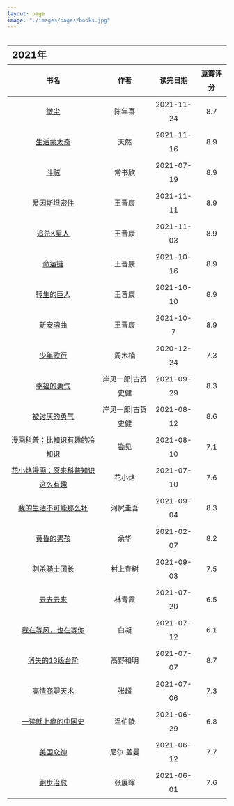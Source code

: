 ```yaml
---
layout: page
image: "./images/pages/books.jpg"
---
```

<table style="line-height:32px;width:100%; height:100%; margin: 0 auto;text-align:center;border-bottom:1px solid;">
    <thead>
		<tr>
			<th colspan="4" style="text-align:left;font-size:22px;">2021年</th>
		</tr>
        <tr style="border-bottom:1px solid; border-top:1px solid;">
    　       <th>书名</th>
             <th>作者</th>
             <th>读完日期</th>
             <th>豆瓣评分</th>
        </tr>
　　</thead>
    <tbody>
	　　<tr>
	　　　　　<td><a href="https://book.douban.com/subject/35585201/" target="_blank">微尘</a></td>
	　　　　　<td>陈年喜</td>
	　　　　　<td>2021-11-24</td>
	　　　　　<td>8.7</td>
	　　</tr>
	　　<tr>
	　　　　　<td><a href="https://book.douban.com/subject/35088492/" target="_blank">生活蒙太奇</a></td>
	　　　　　<td>天然</td>
	　　　　　<td>2021-11-16</td>
	　　　　　<td>8.9</td>
	　　</tr>
	　　<tr>
	　　　　　<td><a href="" target="_blank">斗贼</a></td>
	　　　　　<td>常书欣</td>
	　　　　　<td>2021-07-19</td>
	　　　　　<td>8.9</td>
	　　</tr>
	　　<tr>
	　　　　　<td><a href="https://book.douban.com/subject/26776239/" target="_blank">爱因斯坦密件</a></td>
	　　　　　<td>王晋康</td>
	　　　　　<td>2021-11-11</td>
	　　　　　<td>8.9</td>
	　　</tr>
	　　<tr>
	　　　　　<td><a href="https://book.douban.com/subject/26647632/" target="_blank">追杀K星人</a></td>
	　　　　　<td>王晋康</td>
	　　　　　<td>2021-11-03</td>
	　　　　　<td>8.9</td>
	　　</tr>
	　　<tr>
	　　　　　<td><a href="https://book.douban.com/subject/30176156/" target="_blank">命运链</a></td>
	　　　　　<td>王晋康</td>
	　　　　　<td>2021-10-16</td>
	　　　　　<td>8.9</td>
	　　</tr>
	　　<tr>
	　　　　　<td><a href="https://book.douban.com/subject/30176145/" target="_blank">转生的巨人</a></td>
	　　　　　<td>王晋康</td>
	　　　　　<td>2021-10-10</td>
	　　　　　<td>8.9</td>
	　　</tr>
	　　<tr>
	　　　　　<td><a href="https://book.douban.com/subject/30176143/" target="_blank">新安魂曲</a></td>
	　　　　　<td>王晋康</td>
	　　　　　<td>2021-10-7</td>
	　　　　　<td>8.9</td>
	　　</tr>
	　　<tr>
	　　　　　<td><a href="https://book.douban.com/subject/30487859/" target="_blank">少年歌行</a></td>
	　　　　　<td>周木楠</td>
	　　　　　<td>2020-12-24</td>
	　　　　　<td>7.3</td>
	　　</tr>
	　　<tr>
	　　　　　<td><a href="https://book.douban.com/subject/27039296/" target="_blank">幸福的勇气</a></td>
	　　　　　<td>岸见一郎|古贺史健</td>
	　　　　　<td>2021-09-29</td>
	　　　　　<td>8.3</td>
	　　</tr>
	　　<tr>
	　　　　　<td><a href="https://book.douban.com/subject/26369699/" target="_blank">被讨厌的勇气</a></td>
	　　　　　<td>岸见一郎|古贺史健</td>
	　　　　　<td>2021-08-12</td>
	　　　　　<td>8.6</td>
	　　</tr>
	　　<tr>
	　　　　　<td><a href="https://book.douban.com/subject/34858131/" target="_blank">漫画科普：比知识有趣的冷知识</a></td>
	　　　　　<td>锄见</td>
	　　　　　<td>2021-08-10</td>
	　　　　　<td>7.1</td>
	　　</tr>
	　　<tr>
	　　　　　<td><a href="https://book.douban.com/subject/35498312/" target="_blank">花小烙漫画：原来科普知识这么有趣</a></td>
	　　　　　<td>花小烙</td>
	　　　　　<td>2021-07-10</td>
	　　　　　<td>7.6</td>
	　　</tr>
	　　<tr>
	　　　　　<td><a href="https://book.douban.com/subject/30191460/" target="_blank">我的生活不可能那么坏</a></td>
	　　　　　<td>河尻圭吾</td>
	　　　　　<td>2021-09-04</td>
	　　　　　<td>8.3</td>
	　　</tr>
	　　<tr>
	　　　　　<td><a href="https://book.douban.com/subject/20397280/" target="_blank">黄昏的男孩</a></td>
	　　　　　<td>余华</td>
	　　　　　<td>2021-02-07</td>
	　　　　　<td>8.2</td>
	　　</tr>
	　　<tr>
	　　　　　<td><a href="https://book.douban.com/subject/27199470/" target="_blank">刺杀骑士团长</a></td>
	　　　　　<td>村上春树</td>
	　　　　　<td>2021-09-03</td>
	　　　　　<td>7.5</td>
	　　</tr>
	　　<tr>
	　　　　　<td><a href="https://book.douban.com/subject/26133987/" target="_blank">云去云来</a></td>
	　　　　　<td>林青霞</td>
	　　　　　<td>2021-07-20</td>
	　　　　　<td>6.5</td>
	　　</tr>
	　　<tr>
	　　　　　<td><a href="https://book.douban.com/subject/27067812/" target="_blank">我在等风，也在等你</a></td>
	　　　　　<td>白凝</td>
	　　　　　<td>2021-07-12</td>
	　　　　　<td>6.1</td>
	　　</tr>
	　　<tr>
	　　　　　<td><a href="https://book.douban.com/subject/34996429/" target="_blank">消失的13级台阶</a></td>
	　　　　　<td>高野和明</td>
	　　　　　<td>2021-07-07</td>
	　　　　　<td>8.7</td>
	　　</tr>
	　　<tr>
	　　　　　<td><a href="https://book.douban.com/subject/27196897/" target="_blank">高情商聊天术</a></td>
	　　　　　<td>张超</td>
	　　　　　<td>2021-07-06</td>
	　　　　　<td>7.3</td>
	　　</tr>
	　　<tr>
	　　　　　<td><a href="https://book.douban.com/subject/35152387/" target="_blank">一读就上瘾的中国史</a></td>
	　　　　　<td>温伯陵</td>
	　　　　　<td>2021-06-29</td>
	　　　　　<td>6.8</td>
	　　</tr>
	　　<tr> 
	　　　　　<td><a href="https://book.douban.com/subject/26962859/" target="_blank">美国众神</a></td>
	　　　　　<td>尼尔·盖曼</td>
	　　　　　<td>2021-06-12</td>
	　　　　　<td>7.7</td>
	　　</tr>
	　　<tr>
	　　　　　<td><a href="https://book.douban.com/subject/35200726/" target="_blank">跑步治愈</a></td>
	　　　　　<td>张展晖</td>
	　　　　　<td>2021-06-01</td>
	　　　　　<td>7.6</td>
	　　</tr>
	</tbody>
</table>

<br/>
<table style="line-height:32px;width:100%; height:100%; margin: 0 auto;text-align:center;border-bottom:1px solid;">
    <thead>
		<tr>
			<th colspan="4" style="text-align:left;font-size:22px;">2020年</th>
		</tr>
        <tr style="border-bottom:1px solid; border-top:1px solid;">
    　       <th>书名</th>
             <th>作者</th>
             <th>读完日期</th>
             <th>豆瓣评分</th>
        </tr>
　　</thead>
    <tbody>
	　　<tr>
	　　　　　<td><a href="https://book.douban.com/subject/30254298/" target="_blank">云边有个小卖部</a></td>
	　　　　　<td>张嘉佳</td>
	　　　　　<td>2020-06-15</td>
	　　　　　<td>7.5</td>
	　　</tr>
	　　<tr>
	　　　　　<td><a href="https://book.douban.com/subject/35050614/" target="_blank">我的二本学生</a></td>
	　　　　　<td>黄灯</td>
	　　　　　<td>2020-12-23</td>
	　　　　　<td>7.6</td>
	　　</tr>
	　　<tr>
	　　　　　<td><a href="https://book.douban.com/subject/33420644/" target="_blank">你可以帮我挠挠背吗？</a></td>
	　　　　　<td>乔里·约翰 / [美] 莉兹·克里莫</td>
	　　　　　<td>2020-12-01</td>
	　　　　　<td>6.4</td>
	　　</tr>
	　　<tr>
	　　　　　<td><a href="https://book.douban.com/subject/30188473/" target="_blank">无梦之境</a></td>
	　　　　　<td>七堇年</td>
	　　　　　<td>2020-11-16</td>
	　　　　　<td>6.3</td>
	　　</tr>
	　　<tr>
	　　　　　<td><a href="https://book.douban.com/subject/2340100/" target="_blank">遇见未知的自己</a></td>
	　　　　　<td>张德芬</td>
	　　　　　<td>2020-05-11</td>
	　　　　　<td>8.0</td>
	　　</tr>
	　　<tr>
	　　　　　<td><a href="https://book.douban.com/subject/1039060/" target="_blank">玉米</a></td>
	　　　　　<td>毕飞宇</td>
	　　　　　<td>2020-10-21</td>
	　　　　　<td>7.8</td>
	　　</tr>
	　　<tr>
	　　　　　<td><a href="https://book.douban.com/subject/35101682/" target="_blank">一起来粉碎朋友圈养生谣言</a></td>
	　　　　　<td>好奇博士团队</td>
	　　　　　<td>2020-10-08</td>
	　　　　　<td>7.4</td>
	　　</tr>
	　　<tr>
	　　　　　<td><a href="https://book.douban.com/subject/35200639/" target="_blank">半小时预防常见病</a></td>
	　　　　　<td>陈磊·半小时漫画团队</td>
	　　　　　<td>2020-09-29</td>
	　　　　　<td>6.6</td>
	　　</tr>
	　　<tr>
	　　　　　<td><a href="https://book.douban.com/subject/26417188/" target="_blank">过简单而有品质的生活</a></td>
	　　　　　<td>加藤裕子</td>
	　　　　　<td>2020-09-28</td>
	　　　　　<td>6.6</td>
	　　</tr>
	　　<tr>
	　　　　　<td><a href="https://book.douban.com/subject/30820746/" target="_blank">大涨见识的杂学知识</a></td>
	　　　　　<td>蒲公英 / 于富荣</td>
	　　　　　<td>2020-09-27</td>
	　　　　　<td>5.7</td>
	　　</tr>
	　　<tr>
	　　　　　<td><a href="https://book.douban.com/subject/34990848/" target="_blank">好好生活，慢慢相遇</a></td>
	　　　　　<td>林帝浣</td>
	　　　　　<td>2020-09-25</td>
	　　　　　<td>7.5</td>
	　　</tr>
	　　<tr>
	　　　　　<td><a href="https://book.douban.com/subject/33455758/" target="_blank">说出来你可能不信</a></td>
	　　　　　<td>SME</td>
	　　　　　<td>2020-09-22</td>
	　　　　　<td>6.8</td>
	　　</tr>
	　　<tr>
	　　　　　<td><a href="https://book.douban.com/subject/21966356/" target="_blank">沃兹传：与苹果一起疯狂</a></td>
	　　　　　<td>[美] 史蒂夫·沃兹尼亚克 / [美] 吉娜·史密斯</td>
	　　　　　<td>2020-09-08</td>
	　　　　　<td>8.2</td>
	　　</tr>
	　　<tr>
	　　　　　<td><a href="https://book.douban.com/subject/34875818/" target="_blank">硅谷之火：个人计算机的诞生与衰落</a></td>
	　　　　　<td>迈克尔·斯韦因 / 保罗·弗赖伯格</td>
	　　　　　<td>2020-08-31</td>
	　　　　　<td>7.8</td>
	　　</tr>
	　　<tr>
	　　　　　<td><a href="https://book.douban.com/subject/34854338/" target="_blank">燃烧</a></td>
	　　　　　<td>午晔</td>
	　　　　　<td>2020-06-15</td>
	　　　　　<td>6.3</td>
	　　</tr>
	　　<tr>
	　　　　　<td><a href="https://book.douban.com/subject/30372199/" target="_blank">天谴者</a></td>
	　　　　　<td>法医秦明</td>
	　　　　　<td>2020-08-20</td>
	　　　　　<td>7.2</td>
	　　</tr>
	　　<tr>
	　　　　　<td><a href="https://book.douban.com/subject/27083910/" target="_blank">偷窥者</a></td>
	　　　　　<td>法医秦明</td>
	　　　　　<td>2020-08-10</td>
	　　　　　<td>7.4</td>
	　　</tr>
	　　<tr>
	　　　　　<td><a href="https://book.douban.com/subject/34821118/" target="_blank">知乎日历2020：有问题的日历</a></td>
	　　　　　<td>知乎</td>
	　　　　　<td>2020-08-06</td>
	　　　　　<td>6.2</td>
	　　</tr>
	　　<tr>
	　　　　　<td><a href="https://book.douban.com/subject/26772419/" target="_blank">幸存者</a></td>
	　　　　　<td>秦明</td>
	　　　　　<td>2020-07-31</td>
	　　　　　<td>7.5</td>
	　　</tr>
	　　<tr>
	　　　　　<td><a href="https://book.douban.com/subject/26349251/" target="_blank">清道夫</a></td>
	　　　　　<td>秦明</td>
	　　　　　<td>2020-07-24</td>
	　　　　　<td>7.4</td>
	　　</tr>
	　　<tr>
	　　　　　<td><a href="https://book.douban.com/subject/25896617/" target="_blank">第十一根手指</a></td>
	　　　　　<td>秦明</td>
	　　　　　<td>2020-07-13</td>
	　　　　　<td>7.3</td>
	　　</tr>
	　　<tr>
	　　　　　<td><a href="https://book.douban.com/subject/24531011/" target="_blank">无声的证词</a></td>
	　　　　　<td>法医秦明</td>
	　　　　　<td>2020-07-07</td>
	　　　　　<td>7.5</td>
	　　</tr>
	　　<tr>
	　　　　　<td><a href="https://book.douban.com/subject/26425831/" target="_blank">斯通纳</a></td>
	　　　　　<td>[美] 约翰·威廉斯 / 杨向荣</td>
	　　　　　<td>2020-06-21</td>
	　　　　　<td>8.8</td>
	　　</tr>
	　　<tr>
	　　　　　<td><a href="https://book.douban.com/subject/26638272/" target="_blank">天年</a></td>
	　　　　　<td>何夕</td>
	　　　　　<td>2020-06-09</td>
	　　　　　<td>7.1</td>
	　　</tr>
	　　<tr>
	　　　　　<td><a href="https://book.douban.com/subject/34953939/" target="_blank">巨大的拥抱</a></td>
	　　　　　<td>[日]物久保 / 赵婉宁</td>
	　　　　　<td>2020-05-30</td>
	　　　　　<td>8.1</td>
	　　</tr>
	　　<tr>
	　　　　　<td><a href="https://book.douban.com/subject/27003014/" target="_blank">半小时漫画中国史</a></td>
	　　　　　<td>二混子</td>
	　　　　　<td>2020-05-28</td>
	　　　　　<td>7.5</td>
	　　</tr>
	　　<tr>
	　　　　　<td><a href="https://book.douban.com/subject/27167935/" target="_blank">愿所有的相遇，都恰逢其时</a></td>
	　　　　　<td>DTT</td>
	　　　　　<td>2020-05-22</td>
	　　　　　<td>6.8</td>
	　　</tr>
	　　<tr>
	　　　　　<td><a href="https://book.douban.com/subject/26437752/" target="_blank">灯下尘</a></td>
	　　　　　<td>七堇年</td>
	　　　　　<td>2020-04-30</td>
	　　　　　<td>6.8</td>
	　　</tr>
	　　<tr>
	　　　　　<td><a href="https://book.douban.com/subject/26117896/" target="_blank">故事的开始</a></td>
	　　　　　<td>幾米</td>
	　　　　　<td>2020-02-06</td>
	　　　　　<td>8.1</td>
	　　</tr>
	　　<tr>
	　　　　　<td><a href="https://book.douban.com/subject/26971527/" target="_blank">与你重逢</a></td>
	　　　　　<td>[法] 马克·李维</td>
	　　　　　<td>2020-01-03</td>
	　　　　　<td>7.2</td>
	　　</tr>
	</tbody>
</table>

